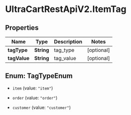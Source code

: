 # UltraCartRestApiV2.ItemTag

## Properties
Name | Type | Description | Notes
------------ | ------------- | ------------- | -------------
**tagType** | **String** | tag_type | [optional] 
**tagValue** | **String** | tag_value | [optional] 


<a name="TagTypeEnum"></a>
## Enum: TagTypeEnum


* `item` (value: `"item"`)

* `order` (value: `"order"`)

* `customer` (value: `"customer"`)




